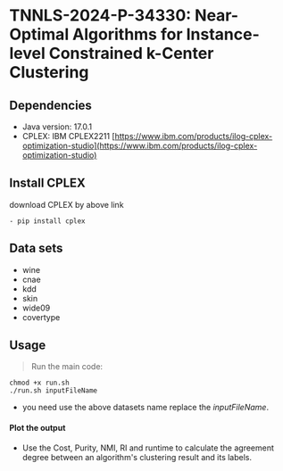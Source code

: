# TNNLS-2024-P-34330: Near-Optimal Algorithms for Instance-level Constrained k-Center Clustering 

  ## Dependencies
  - Java version: 17.0.1
  - CPLEX: IBM CPLEX2211 [https://www.ibm.com/products/ilog-cplex-optimization-studio](https://www.ibm.com/products/ilog-cplex-optimization-studio)

   ## Install CPLEX
   download CPLEX by above link
   
    - pip install cplex
    
  ## Data sets
  - wine
  - cnae
  - kdd
  - skin
  - wide09
  - covertype

 ## Usage
 > Run the main code:

    chmod +x run.sh
    ./run.sh inputFileName

  - you need use the above datasets name replace the _inputFileName_.

  #### Plot the output

  - Use the Cost, Purity, NMI, RI and runtime to calculate the agreement degree between an algorithm's clustering result and its labels. 
